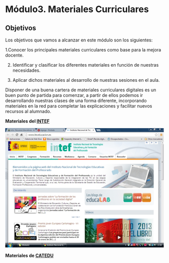 
# Módulo3. Materiales Curriculares

## Objetivos

Los objetivos que vamos a alcanzar en este módulo son los siguientes:

1.Conocer los principales materiales curriculares como base para la mejora docente.

2. Identificar y clasificar los diferentes materiales en función de nuestras necesidades.

3. Aplicar dichos materiales al desarrollo de nuestras sesiones en el aula.

Disponer de una buena cartera de materiales curriculares digitales es un buen punto de partida para comenzar, a partir de ellos podemos ir desarrollando nuestras clases de una forma diferente, incorporando materiales en la red para completar las explicaciones y facilitar nuevos recursos al alumnado.

**Materiales del [INTEF](http://www.ite.educacion.es/es/intef)**


![3.1. Captura pantalla.](img/capturadaintef.jpg)

**Materiales de [CATEDU](http://facilitamos.catedu.es/)**
